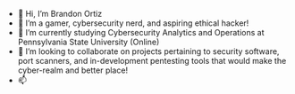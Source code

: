 - 👋 Hi, I’m Brandon Ortiz
- 👀 I’m a gamer, cybersecurity nerd, and aspiring ethical hacker!
- 🌱 I’m currently studying Cybersecurity Analytics and Operations at Pennsylvania State University (Online)
- 💞️ I’m looking to collaborate on projects pertaining to security software, port scanners, and in-development pentesting tools that would make the cyber-realm and better place!
- 📫 

<!---
Wolf-of-Valiance/Wolf-of-Valiance is a ✨ special ✨ repository because its `README.md` (this file) appears on your GitHub profile.
You can click the Preview link to take a look at your changes.
--->
